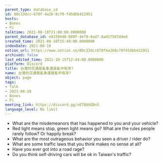 ```yaml
---
parent_type: database_id
id: 80c33dcc-670f-4a26-8c70-f45dbb422951
hosts:
- Bones
- Pi
talktime: 2021-08-18T21:00:00.0000000
parent_database_id: e9339446-880f-4ef0-8ad7-8ad1f507dded
created_time: 2021-08-10T15:49:00.0000000
indexDate: 2021-08-18
notion_url: https://www.notion.so/80c33dcc670f4a268c70f45dbb422951
archived: false
last_edited_time: 2021-10-15T12:44:00.0000000
platform: Discord
title: 台灣的交通是亂象還是亂中有序?
name: 台灣的交通是亂象還是亂中有序?
object: page
tags:
- Talk
- 2021-08-18
- Bones
- Pi
meeting_link: https://discord.gg/vE7QUXGDnS
language_level: No limit
---
```


   - What are the misdemeanors that has happened to you and your vehicle?
   - Red light means stop, green light means go?
What are the rules people rarely follow? Or happily break?
   - What are the most outrageous behavior you seen a driver / rider do?
   - What are some traffic laws that you think makes no sense at all?
   - Have you ever got into a road rage?
   - Do you think self-driving cars will be ok in Taiwan's traffic?











